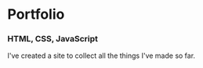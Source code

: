 # Portfolio
### HTML, CSS, JavaScript
I've created a site to collect all the things I've made so far.
